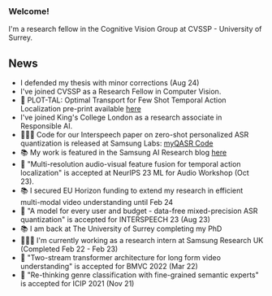 ### Welcome! 
I'm a research fellow in the Cognitive Vision Group at CVSSP - University of Surrey. 
## News
- I defended my thesis with minor corrections (Aug 24)
- I've joined CVSSP as a Research Fellow in Computer Vision. 
- 📰 PLOT-TAL: Optimal Transport for Few Shot Temporal Action Localization pre-print available [here](https://arxiv.org/pdf/2403.18915)
- I've joined King's College London as a research associate in Responsible AI. 
- 👨🏻‍🔧 Code for our Interspeech paper on zero-shot personalized ASR quantization is released at Samsung Labs: [myQASR Code]( https://github.com/SamsungLabs/myQASR)
- 📚 My work is featured in the Samsung AI Research blog [here](https://research.samsung.com/blog/A-Model-for-Every-User-and-Budget-Label-Free-and-Personalized-Mixed-Precision-Quantization)
- 📰 "Multi-resolution audio-visual feature fusion for temporal action localization" is accepted at NeurIPS 23 ML for Audio Workshop (Oct 23).
- 📚 I secured EU Horizon funding to extend my research in efficient multi-modal video understanding until Feb 24
- 📰 "A model for every user and budget - data-free mixed-precision ASR quantization" is accepted for INTERSPEECH 23 (Aug 23)
- 📚 I am back at The University of Surrey completing my PhD
- 👨🏻‍🔧 I'm currently working as a research intern at Samsung Research UK (Completed Feb 22 - Feb 23)
- 📰 "Two-stream transformer architecture for long form video understanding" is accepted for BMVC 2022 (Mar 22)
- 📰 "Re-thinking genre classification with fine-grained semantic experts" is accepted for ICIP 2021 (Nov 21)
